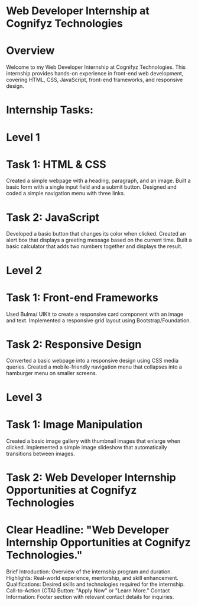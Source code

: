 # Web Developer Internship at Cognifyz Technologies
# Overview
Welcome to my Web Developer Internship at Cognifyz Technologies. This internship provides hands-on experience in front-end web development, covering HTML, CSS, JavaScript, front-end frameworks, and responsive design.

# Internship Tasks:
# Level 1

# Task 1: HTML & CSS
Created a simple webpage with a heading, paragraph, and an image.
Built a basic form with a single input field and a submit button.
Designed and coded a simple navigation menu with three links.

# Task 2: JavaScript
Developed a basic button that changes its color when clicked.
Created an alert box that displays a greeting message based on the current time.
Built a basic calculator that adds two numbers together and displays the result.

# Level 2

# Task 1: Front-end Frameworks
Used Bulma/ UIKit to create a responsive card component with an image and text.
Implemented a responsive grid layout using Bootstrap/Foundation.

# Task 2: Responsive Design
Converted a basic webpage into a responsive design using CSS media queries.
Created a mobile-friendly navigation menu that collapses into a hamburger menu on smaller screens.

# Level 3

# Task 1: Image Manipulation
Created a basic image gallery with thumbnail images that enlarge when clicked.
Implemented a simple image slideshow that automatically transitions between images.

# Task 2: Web Developer Internship Opportunities at Cognifyz Technologies

# Clear Headline: "Web Developer Internship Opportunities at Cognifyz Technologies."
Brief Introduction: Overview of the internship program and duration.
Highlights: Real-world experience, mentorship, and skill enhancement.
Qualifications: Desired skills and technologies required for the internship.
Call-to-Action (CTA) Button: "Apply Now" or "Learn More."
Contact Information: Footer section with relevant contact details for inquiries.
